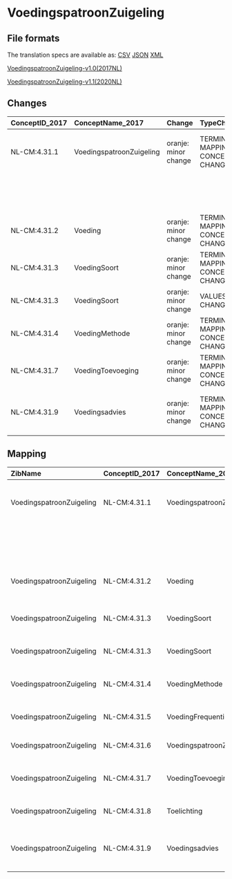 # VoedingspatroonZuigeling
## File formats

The translation specs are available as: 
[CSV](../csv/VoedingspatroonZuigeling.csv) [JSON](../json/VoedingspatroonZuigeling.json) [XML](../xml/VoedingspatroonZuigeling.xml)



[VoedingspatroonZuigeling-v1.0(2017NL)](https://zibs.nl/wiki/VoedingspatroonZuigeling-v1.0(2017NL))

[VoedingspatroonZuigeling-v1.1(2020NL)](https://zibs.nl/wiki/VoedingspatroonZuigeling-v1.1(2020NL))









## Changes

| ConceptID_2017   | ConceptName_2017         | Change               | TypeChange                         | Impact_heen   | TRANSLATIE_spec_heen                                                                 | Impact_terug   | TRANSLATIE_spec_terug                                                                         | Omschrijving                              |
|:-----------------|:-------------------------|:---------------------|:-----------------------------------|:--------------|:-------------------------------------------------------------------------------------|:---------------|:----------------------------------------------------------------------------------------------|:------------------------------------------|
| NL-CM:4.31.1     | VoedingspatroonZuigeling | oranje: minor change | TERMINOLOGY MAPPING CONCEPT CHANGE | Medium        | SCT DefinitionCode [blank] -> [                                                      | Medium         | SCT DefinitionCode  [289145007 Bevinding betreffende voedingspatroon van zuigeling]-> [blank] | SNOMED CT DefintionCode concept aangepast |
|                  |                          |                      |                                    |               | 289145007 Bevinding betreffende voedingspatroon van zuigeling]                       |                |                                                                                               |                                           |
| NL-CM:4.31.2     | Voeding                  | oranje: minor change | TERMINOLOGY MAPPING CONCEPT CHANGE | Medium        | SCT DefinitionCode [blank] -> [230126006 Bevinding betreffende voeden van zuigeling] | Medium         | SCT DefinitionCode  [230126006 Bevinding betreffende voeden van zuigeling]-> [blank]          | SNOMED CT DefintionCode concept aangepast |
| NL-CM:4.31.3     | VoedingSoort             | oranje: minor change | TERMINOLOGY MAPPING CONCEPT CHANGE | Medium        | SCT DefinitionCode [blank] -> [109021000146107 Infant food type]                     | Medium         | SCT DefinitionCode  [109021000146107 Infant food type]-> [blank]                              | SNOMED CT DefintionCode concept aangepast |
| NL-CM:4.31.3     | VoedingSoort             | oranje: minor change | VALUESET CHANGES                   | Low           | valuesets 2017 -> valueset 2020 regel                                                | Low            | valuesets 2017 <- valueset 2020 regel                                                         | Codelijst aangepast                       |
| NL-CM:4.31.4     | VoedingMethode           | oranje: minor change | TERMINOLOGY MAPPING CONCEPT CHANGE | Medium        | SCT DefinitionCode [blank] -> [169740003 Wijze van voeden van zuigeling]             | Medium         | SCT DefinitionCode  [169740003 Wijze van voeden van zuigeling]-> [blank]                      | SNOMED CT DefintionCode concept aangepast |
| NL-CM:4.31.7     | VoedingToevoeging        | oranje: minor change | TERMINOLOGY MAPPING CONCEPT CHANGE | Medium        | SCT DefinitionCode [blank] -> [373453009 Nutritional supplement]                     | Medium         | SCT DefinitionCode  [373453009 Nutritional supplement]-> [blank]                              | SNOMED CT DefintionCode concept aangepast |
| NL-CM:4.31.9     | Voedingsadvies           | oranje: minor change | TERMINOLOGY MAPPING CONCEPT CHANGE | Medium        | SCT DefinitionCode [blank] -> [386461003 Voorlichten over zuigelingenvoeding]        | Medium         | SCT DefinitionCode  [386461003 Voorlichten over zuigelingenvoeding]-> [blank]                 | SNOMED CT DefintionCode concept aangepast |

## Mapping

| ZibName                  | ConceptID_2017   | ConceptName_2017                  | Codelists_2017          | Change                  | ConceptID_2020   | ConceptName_2020                  | Codelists_2020          | Bits    | Omschrijving                              | TypeChange                         | Impact_heen   | TRANSLATIE_spec_heen                                                                 | Impact_terug   | TRANSLATIE_spec_terug                                                                         |
|:-------------------------|:-----------------|:----------------------------------|:------------------------|:------------------------|:-----------------|:----------------------------------|:------------------------|:--------|:------------------------------------------|:-----------------------------------|:--------------|:-------------------------------------------------------------------------------------|:---------------|:----------------------------------------------------------------------------------------------|
| VoedingspatroonZuigeling | NL-CM:4.31.1     | VoedingspatroonZuigeling          |                         | oranje: minor change    | NL-CM:4.31.1     | VoedingspatroonZuigeling          |                         | ZIB-921 | SNOMED CT DefintionCode concept aangepast | TERMINOLOGY MAPPING CONCEPT CHANGE | Medium        | SCT DefinitionCode [blank] -> [                                                      | Medium         | SCT DefinitionCode  [289145007 Bevinding betreffende voedingspatroon van zuigeling]-> [blank] |
|                          |                  |                                   |                         |                         |                  |                                   |                         |         |                                           |                                    |               | 289145007 Bevinding betreffende voedingspatroon van zuigeling]                       |                |                                                                                               |
| VoedingspatroonZuigeling | NL-CM:4.31.2     | Voeding                           |                         | oranje: minor change    | NL-CM:4.31.2     | Voeding                           |                         | ZIB-921 | SNOMED CT DefintionCode concept aangepast | TERMINOLOGY MAPPING CONCEPT CHANGE | Medium        | SCT DefinitionCode [blank] -> [230126006 Bevinding betreffende voeden van zuigeling] | Medium         | SCT DefinitionCode  [230126006 Bevinding betreffende voeden van zuigeling]-> [blank]          |
| VoedingspatroonZuigeling | NL-CM:4.31.3     | VoedingSoort                      | VoedingSoortCodelijst   | oranje: minor change    | NL-CM:4.31.3     | VoedingSoort                      | VoedingSoortCodelijst   | ZIB-933 | SNOMED CT DefintionCode concept aangepast | TERMINOLOGY MAPPING CONCEPT CHANGE | Medium        | SCT DefinitionCode [blank] -> [109021000146107 Infant food type]                     | Medium         | SCT DefinitionCode  [109021000146107 Infant food type]-> [blank]                              |
| VoedingspatroonZuigeling | NL-CM:4.31.3     | VoedingSoort                      | VoedingSoortCodelijst   | oranje: minor change    | NL-CM:4.31.3     | VoedingSoort                      | VoedingSoortCodelijst   | ZIB-933 | Codelijst aangepast                       | VALUESET CHANGES                   | Low           | valuesets 2017 -> valueset 2020 regel                                                | Low            | valuesets 2017 <- valueset 2020 regel                                                         |
| VoedingspatroonZuigeling | NL-CM:4.31.4     | VoedingMethode                    | VoedingMethodeCodelijst | oranje: minor change    | NL-CM:4.31.4     | VoedingMethode                    | VoedingMethodeCodelijst | ZIB-933 | SNOMED CT DefintionCode concept aangepast | TERMINOLOGY MAPPING CONCEPT CHANGE | Medium        | SCT DefinitionCode [blank] -> [169740003 Wijze van voeden van zuigeling]             | Medium         | SCT DefinitionCode  [169740003 Wijze van voeden van zuigeling]-> [blank]                      |
| VoedingspatroonZuigeling | NL-CM:4.31.5     | VoedingFrequentie                 |                         | groen: geen wijzigingen | NL-CM:4.31.5     | VoedingFrequentie                 |                         |         |                                           |                                    |               |                                                                                      |                |                                                                                               |
| VoedingspatroonZuigeling | NL-CM:4.31.6     | VoedingspatroonZuigelingDatumTijd |                         | groen: geen wijzigingen | NL-CM:4.31.6     | VoedingspatroonZuigelingDatumTijd |                         |         |                                           |                                    |               |                                                                                      |                |                                                                                               |
| VoedingspatroonZuigeling | NL-CM:4.31.7     | VoedingToevoeging                 |                         | oranje: minor change    | NL-CM:4.31.7     | VoedingToevoeging                 |                         | ZIB-933 | SNOMED CT DefintionCode concept aangepast | TERMINOLOGY MAPPING CONCEPT CHANGE | Medium        | SCT DefinitionCode [blank] -> [373453009 Nutritional supplement]                     | Medium         | SCT DefinitionCode  [373453009 Nutritional supplement]-> [blank]                              |
| VoedingspatroonZuigeling | NL-CM:4.31.8     | Toelichting                       |                         | groen: geen wijzigingen | NL-CM:4.31.8     | Toelichting                       |                         |         |                                           |                                    |               |                                                                                      |                |                                                                                               |
| VoedingspatroonZuigeling | NL-CM:4.31.9     | Voedingsadvies                    |                         | oranje: minor change    | NL-CM:4.31.9     | Voedingsadvies                    |                         | ZIB-933 | SNOMED CT DefintionCode concept aangepast | TERMINOLOGY MAPPING CONCEPT CHANGE | Medium        | SCT DefinitionCode [blank] -> [386461003 Voorlichten over zuigelingenvoeding]        | Medium         | SCT DefinitionCode  [386461003 Voorlichten over zuigelingenvoeding]-> [blank]                 |

